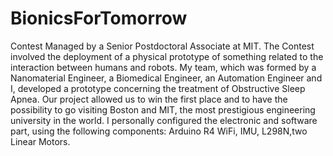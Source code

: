 # BionicsForTomorrow
Contest Managed by a Senior Postdoctoral Associate at MIT. The Contest involved the deployment of a physical prototype of something related to the interaction between humans and robots. My team, which was formed by a Nanomaterial Engineer, a Biomedical Engineer, an Automation Engineer and I, developed a prototype concerning the treatment of Obstructive Sleep Apnea. Our project allowed us to win the first place and to have the possibility to go visiting Boston and MIT, the most prestigious engineering university in the world.
I personally configured the electronic and software part, using the following components: Arduino R4 WiFi, IMU, L298N,two Linear Motors.

